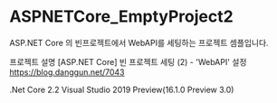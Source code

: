 # ASPNETCore_EmptyProject2
ASP.NET Core 의 빈프로젝트에서 WebAPI를 세팅하는 프로젝트 셈플입니다.

프로젝트 설명
[ASP.NET Core] 빈 프로젝트 세팅 (2) - 'WebAPI' 설정
https://blog.danggun.net/7043


.Net Core 2.2
Visual Studio 2019 Preview(16.1.0 Preview 3.0)
